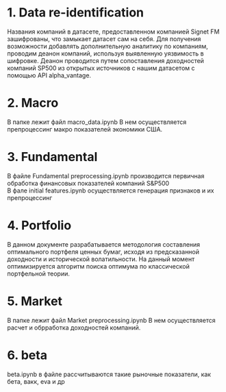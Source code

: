 # 1. Data re-identification
Названия компаний в датасете, предоставленном компанией Signet FM зашифрованы, что замыкает датасет сам на себя. Для получения возможности добавлять дополнительную аналитику по компаниям, проводим деанон компаний, используя выявленную уязвимость в шифровке.
Деанон проводится путем сопоставления доходностей компаний SP500 из открытых источников с нашим датасетом с помощью API alpha_vantage.

# 2. Macro
В папке лежит файл macro_data.ipynb В нем осуществляется препроцессинг макро показателей экономики США.

# 3. Fundamental 
В файле Fundamental preprocessing.ipynb производится первичная обработка финансовых показателей компаний S&P500  
В фале initial features.ipynb осуществляется генерация признаков и их препроцессинг

# 4.  Portfolio
В данном документе разрабатывается методология составления оптимального портфеля ценных бумаг, исходя из предсказанной доходности и исторической волатильности.
На данный момент оптимизируется алгоритм поиска оптимума по классической портфельной теории.

# 5.  Market  
В папке лежит файл Market preprocessing.ipynb В нем осуществляется расчет и обрработка доходностей компаний.  

# 6.  beta  
beta.ipynb в файле рассчитываются такие рыночные показатели, как бета, вакк, eva и др
